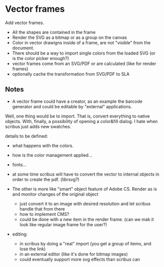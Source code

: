 # Vector frames

Add vector frames.

- All the shapes are contained in the frame
- Render the SVG as a bitmap or as a group on the canvas
- Color in vector drawigns inside of a frame, are not "visible" from the document.
- There should be a way to import single colors from the loaded SVG (or is the color picker enough?)
- vector frames come from an SVG/PDF or are calculated (like for render frames)
- optionally cache the transformation from SVG/PDF to SLA

## Notes

- A vector frame could have a creator, as an example the barcode generator and could be editable by "external" applications.

Well, one thing would be to import. That is, convert everything to native objects. With, finally, a possibility of opening a color&fill dialog. I hate when scribus just adds new swatches.

details to be defined:
- what happens with the colors.
- how is the color management applied...
- fonts...

- at some time scribus will have to convert the vector to internal objects in order to create the pdf. (librsvg?)

- The other is more like "smart" object feature of Adobe CS. Render as is and monitor changes of the original object
  - just convert it to an image with desired resolution and let scribus handle that from there
  - how to implement CMS?
  - could be done with a new item in the render frame. (can we mak it look like regular image frame for the user?)

- editing:
  - in scribus by doing a "real" import (you get a group of items, and lose the link)
  - in an external editor (like it's done for bitmap images)
  - could eventually support more svg effects than scribus can
